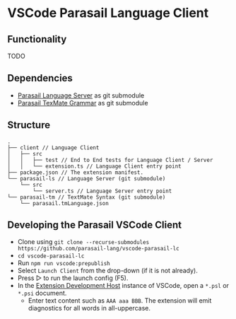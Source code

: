 # VSCode Parasail Language Client


## Functionality

TODO

## Dependencies
- [Parasail Language Server](https://github.com/parasail-lang/parasail-ls) as git submodule
- [Parasail TexMate Grammar](https://github.com/parasail-lang/parasail-tm) as git submodule

## Structure

```
.
├── client // Language Client
│   ├── src
│   │   ├── test // End to End tests for Language Client / Server
│   │   └── extension.ts // Language Client entry point
├── package.json // The extension manifest.
└── parasail-ls // Language Server (git submodule)
    └── src
        └── server.ts // Language Server entry point
└── parasail-tm // TextMate Syntax (git submodule)
    └── parasail.tmLanguage.json
```

## Developing the Parasail VSCode Client

- Clone using `git clone --recurse-submodules https://github.com/parasail-lang/vscode-parasail-lc`
- `cd vscode-parasail-lc`
- Run `npm run vscode:prepublish`
- Select `Launch Client` from the drop-down (if it is not already).
- Press ▷ to run the launch config (F5).
- In the [Extension Development Host](https://code.visualstudio.com/api/get-started/your-first-extension#:~:text=Then%2C%20inside%20the%20editor%2C%20press%20F5.%20This%20will%20compile%20and%20run%20the%20extension%20in%20a%20new%20Extension%20Development%20Host%20window.) instance of VSCode, open a `*.psl` or `*.psi` document.
  - Enter text content such as `AAA aaa BBB`. The extension will emit diagnostics for all words in all-uppercase.
